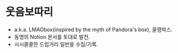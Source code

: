 # 웃음보따리
- a.k.a. LMAObox(inspired by the myth of Pandora's box), 꿀잼박스.
- 동명의 Notion 문서를 토대로 발전.
- 시시콜콜한 드립거리 일반을 수집/기록.
